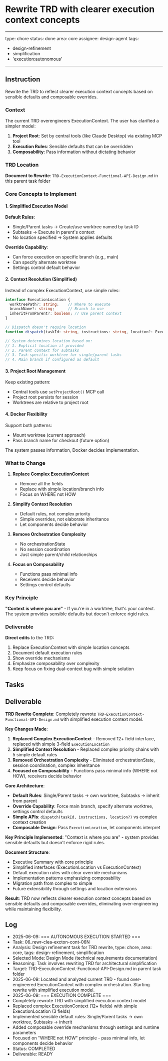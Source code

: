 # Rewrite TRD with clearer execution context concepts

---
type: chore
status: done
area: core
assignee: design-agent
tags:
  - design-refinement
  - simplification
  - 'execution:autonomous'
---


## Instruction
Rewrite the TRD to reflect clearer execution context concepts based on sensible defaults and composable overrides.

### Context

The current TRD overengineers ExecutionContext. The user has clarified a simpler model:

1. **Project Root**: Set by central tools (like Claude Desktop) via existing MCP tool
2. **Execution Rules**: Sensible defaults that can be overridden
3. **Composability**: Pass information without dictating behavior

### TRD Location

**Document to Rewrite**: `TRD-ExecutionContext-Functional-API-Design.md` in this parent task folder

### Core Concepts to Implement

#### 1. Simplified Execution Model

**Default Rules**:
- Single/Parent tasks → Create/use worktree named by task ID
- Subtasks → Execute in parent's context
- No location specified → System applies defaults

**Override Capability**:
- Can force execution on specific branch (e.g., main)
- Can specify alternate worktree
- Settings control default behavior

#### 2. Context Resolution (Simplified)

Instead of complex ExecutionContext, use simple rules:

```typescript
interface ExecutionLocation {
  worktreePath?: string;    // Where to execute
  branchName?: string;      // Branch to use
  inheritFromParent?: boolean; // Use parent context
}

// Dispatch doesn't require location
function dispatch(taskId: string, instructions: string, location?: ExecutionLocation);

// System determines location based on:
// 1. Explicit location if provided
// 2. Parent context for subtasks
// 3. Task-specific worktree for single/parent tasks
// 4. Main branch if configured as default
```

#### 3. Project Root Management

Keep existing pattern:
- Central tools use `setProjectRoot()` MCP call
- Project root persists for session
- Worktrees are relative to project root

#### 4. Docker Flexibility

Support both patterns:
- Mount worktree (current approach)
- Pass branch name for checkout (future option)

The system passes information, Docker decides implementation.

### What to Change

1. **Replace Complex ExecutionContext**
   - Remove all the fields
   - Replace with simple location/branch info
   - Focus on WHERE not HOW

2. **Simplify Context Resolution**
   - Default rules, not complex priority
   - Simple overrides, not elaborate inheritance
   - Let components decide behavior

3. **Remove Orchestration Complexity**
   - No orchestrationState
   - No session coordination
   - Just simple parent/child relationships

4. **Focus on Composability**
   - Functions pass minimal info
   - Receivers decide behavior
   - Settings control defaults

### Key Principle

**"Context is where you are"** - If you're in a worktree, that's your context. The system provides sensible defaults but doesn't enforce rigid rules.

### Deliverable

**Direct edits** to the TRD:
1. Replace ExecutionContext with simple location concepts
2. Document default execution rules
3. Show override mechanisms
4. Emphasize composability over complexity
5. Keep focus on fixing dual-context bug with simple solution

## Tasks

## Deliverable
**TRD Rewrite Complete**: Completely rewrote `TRD-ExecutionContext-Functional-API-Design.md` with simplified execution context model.

**Key Changes Made**:
1. **Replaced Complex ExecutionContext** - Removed 12+ field interface, replaced with simple 3-field `ExecutionLocation`
2. **Simplified Context Resolution** - Replaced complex priority chains with 5 simple default rules
3. **Removed Orchestration Complexity** - Eliminated orchestrationState, session coordination, complex inheritance
4. **Focused on Composability** - Functions pass minimal info (WHERE not HOW), receivers decide behavior

**Core Architecture**:
- **Default Rules**: Single/Parent tasks → own worktree, Subtasks → inherit from parent
- **Override Capability**: Force main branch, specify alternate worktree, settings control defaults
- **Simple APIs**: `dispatch(taskId, instructions, location?)` vs complex context creation
- **Composable Design**: Pass `ExecutionLocation`, let components interpret

**Key Principle Implemented**: "Context is where you are" - system provides sensible defaults but doesn't enforce rigid rules.

**Document Structure**:
- Executive Summary with core principle
- Simplified interfaces (ExecutionLocation vs ExecutionContext)
- Default execution rules with clear override mechanisms
- Implementation patterns emphasizing composability
- Migration path from complex to simple
- Future extensibility through settings and location extensions

**Result**: TRD now reflects clearer execution context concepts based on sensible defaults and composable overrides, eliminating over-engineering while maintaining flexibility.

## Log
- 2025-06-09: === AUTONOMOUS EXECUTION STARTED ===
- Task: 06_rewr-clea-excton-cont-06N
- Analysis: Design refinement task for TRD rewrite, type: chore, area: core, tags: design-refinement, simplification
- Selected Mode: Design Mode (technical requirements documentation)
- Reasoning: Task involves rewriting TRD for architectural simplification
- Target: TRD-ExecutionContext-Functional-API-Design.md in parent task folder
- 2025-06-09: Located and analyzed current TRD - found over-engineered ExecutionContext with complex orchestration. Starting rewrite with simplified execution model.
- 2025-06-09: === EXECUTION COMPLETE ===
- Completely rewrote TRD with simplified execution context model
- Replaced complex ExecutionContext (12+ fields) with simple ExecutionLocation (3 fields)
- Implemented sensible default rules: Single/Parent tasks → own worktree, Subtasks → inherit
- Added composable override mechanisms through settings and runtime parameters
- Focused on "WHERE not HOW" principle - pass minimal info, let components decide behavior
- Status: COMPLETED
- Deliverable: READY
